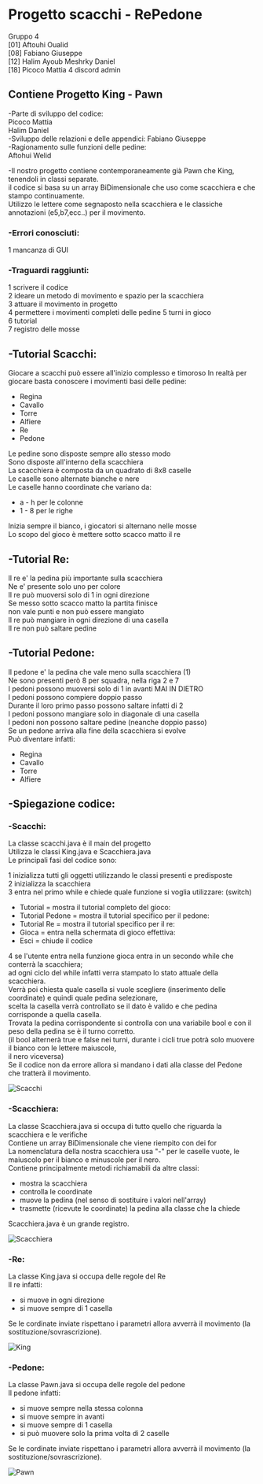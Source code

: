 # Progetto scacchi - RePedone

Gruppo 4  
[01] Aftouhi Oualid  
[08] Fabiano Giuseppe  
[12] Halim Ayoub Meshrky Daniel  
[18] Picoco Mattia			4	discord admin

## Contiene Progetto King - Pawn

-Parte di sviluppo del codice:   
Picoco Mattia    
Halim Daniel   
-Sviluppo delle relazioni e delle appendici:
Fabiano Giuseppe  
-Ragionamento sulle funzioni delle pedine:  
Aftohui Welid

-Il nostro progetto contiene contemporaneamente già Pawn che King, tenendoli in classi separate.   
il codice si basa su un array BiDimensionale che uso come scacchiera e che stampo continuamente.  
Utilizzo le lettere come segnaposto nella scacchiera e le classiche annotazioni (e5,b7,ecc..) per il movimento.

### -Errori conosciuti:  
1 mancanza di GUI

### -Traguardi raggiunti:  
1 scrivere il codice  
2 ideare un metodo di movimento e spazio per la scacchiera  
3 attuare il movimento in progetto  
4 permettere i movimenti completi delle pedine
5 turni in gioco  
6 tutorial  
7 registro delle mosse

## -Tutorial Scacchi:  
Giocare a scacchi può essere all'inizio complesso e timoroso
In realtà per giocare basta conoscere i movimenti basi delle pedine:  
- Regina  
- Cavallo  
- Torre  
- Alfiere  
- Re  
- Pedone

Le pedine sono disposte sempre allo stesso modo  
Sono disposte all'interno della scacchiera  
La scacchiera è composta da un quadrato di 8x8 caselle  
Le caselle sono alternate bianche e nere  
Le caselle hanno coordinate che variano da:  
- a - h per le colonne  
- 1 - 8 per le righe

Inizia sempre il bianco, i giocatori si alternano nelle mosse  
Lo scopo del gioco è mettere sotto scacco matto il re  

## -Tutorial Re:  
Il re e' la pedina più importante sulla scacchiera  
Ne e' presente solo uno per colore  
Il re può muoversi solo di 1 in ogni direzione  
Se messo sotto scacco matto la partita finisce  
non vale punti e non può essere mangiato  
Il re può mangiare in ogni direzione di una casella  
Il re non può saltare pedine  

## -Tutorial Pedone:  
Il pedone e' la pedina che vale meno sulla scacchiera (1)  
Ne sono presenti però 8 per squadra, nella riga 2 e 7  
I pedoni possono muoversi solo di 1 in avanti MAI IN DIETRO  
I pedoni possono compiere doppio passo  
Durante il loro primo passo possono saltare infatti di 2  
I pedoni possono mangiare solo in diagonale di una casella  
I pedoni non possono saltare pedine (neanche doppio passo)  
Se un pedone arriva alla fine della scacchiera si evolve  
Può diventare infatti:  
- Regina  
- Cavallo  
- Torre  
- Alfiere

## -Spiegazione codice:  
### -Scacchi:  
La classe scacchi.java è il main del progetto  
Utilizza le classi King.java e Scacchiera.java  
Le principali fasi del codice sono:  

1 inizializza tutti gli oggetti utilizzando le classi presenti e predisposte  
2 inizializza la scacchiera  
3 entra nel primo while e chiede quale funzione si voglia utilizzare:  (switch)  
- Tutorial = mostra il tutorial completo del gioco:
- Tutorial Pedone = mostra il tutorial specifico per il pedone:
- Tutorial Re = mostra il tutorial specifico per il re:
- Gioca = entra nella schermata di gioco effettiva:
- Esci = chiude il codice
 
4 se l'utente entra nella funzione gioca entra in un secondo while che conterrà la scacchiera;    
  ad ogni ciclo del while infatti verra stampato lo stato attuale della scacchiera.  
  Verrà poi chiesta quale casella si vuole scegliere (inserimento delle coordinate) e quindi quale pedina selezionare,  
  scelta la casella verrà controllato se il dato è valido e che pedina corrisponde a quella casella.  
  Trovata la pedina corrispondente si controlla con una variabile bool e con il peso della pedina se è il turno corretto.    
  (il bool alternerà true e false nei turni, durante i cicli true potrà solo muovere il bianco con le lettere maiuscole,  
  il nero viceversa)  
  Se il codice non da errore allora si mandano i dati alla classe del Pedone che tratterà il movimento.

![Scacchi](https://github.com/MatPico/galilux2324_4iB_Re/assets/160752254/227a8fbc-4a1a-45ab-b945-a75d1f727092)

### -Scacchiera:  
La classe Scacchiera.java si occupa di tutto quello che riguarda la scacchiera e le verifiche  
Contiene un array BiDimensionale che viene riempito con dei for  
La nomenclatura della nostra scacchiera usa "-" per le caselle vuote, le maiuscolo per il bianco e minuscole per il nero.  
Contiene principalmente metodi richiamabili da altre classi:  
- mostra la scacchiera
- controlla le coordinate
- muove la pedina (nel senso di sostituire i valori nell'array)
- trasmette (ricevute le coordinate) la pedina alla classe che la chiede

Scacchiera.java è un grande registro.

![Scacchiera](https://github.com/MatPico/galilux2324_4iB_Re/assets/160752254/504e3f73-e494-46a3-a9cb-8bfa79ad9fc7)

### -Re:  
La classe King.java si occupa delle regole del Re  
Il re infatti:  
- si muove in ogni direzione
- si muove sempre di 1 casella

Se le cordinate inviate rispettano i parametri allora avverrà il movimento (la sostituzione/sovrascrizione).

![King](https://github.com/MatPico/galilux2324_4iB_Re/assets/160752254/c1ca465a-cf82-4971-b9a3-a9fd6ef07f99)

### -Pedone:  
La classe Pawn.java si occupa delle regole del pedone  
Il pedone infatti:  
- si muove sempre nella stessa colonna
- si muove sempre in avanti
- si muove sempre di 1 casella
- si può muovere solo la prima volta di 2 caselle

Se le cordinate inviate rispettano i parametri allora avverrà il movimento (la sostituzione/sovrascrizione).

![Pawn](https://github.com/MatPico/galilux2324_4iB_Pedone/assets/160752254/6027acac-e73f-4a96-b9fe-d85d0c27c431)









